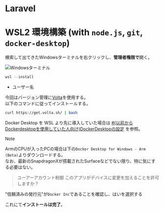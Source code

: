 # Laravel

# WSL2 環境構築 (with `node.js`, `git`, `docker-desktop`)

検索して出てきたWindowsターミナルを右クリックし、**管理者権限で**開く。

![Windowsターミナル](https://gist.github.com/assets/131662659/09299299-edfe-4bd9-a182-488b3814a36f)

```powershell
wsl --install
```

- ユーザー名

今回はバージョン管理に[Volta](https://volta.sh)を使用する。  
以下のコマンドに従ってインストールする。

```bash
curl https://get.volta.sh/ | bash
```


Docker Desktop を WSL より先に導入していた場合は [#(以前からDockerdesktopを使用していた人向け)DockerDesktopの設定](#以前から-dockerdesktop-を使用していた人向け-dockerdesktop-の設定) を参照。

> [!NOTE]
> ArmのCPUが入ったPCの場合は下の`Docker Desktop for Windows - Arm (Beta)`よりダウンロードする。  
> なお、最新のSnapdragonXが搭載されたSurfaceなどでない限り、特に気にする必要はない。

> ユーアーアカウント制御 このアプリがデバイスに変更を加えることを許可しますか？

"信頼済みの発行元"が`Docker Inc`であることを確認し、はいを選択する



これにて**インストールは完了**。



